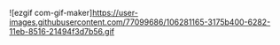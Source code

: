 ![ezgif com-gif-maker]https://user-images.githubusercontent.com/77099686/106281165-3175b400-6282-11eb-8516-21494f3d7b56.gif
